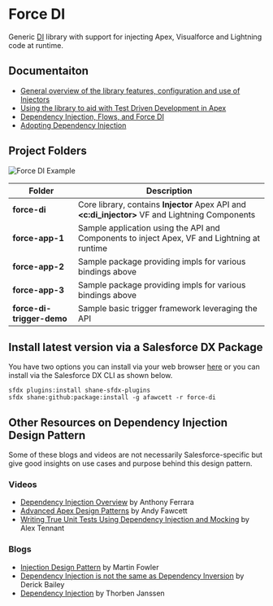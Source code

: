 # Force DI

Generic [DI](https://en.wikipedia.org/wiki/Dependency_injection) library with support for injecting Apex, Visualforce and Lightning code at runtime. 

Documentaiton
-------------
- [General overview of the library features, configuration and use of Injectors](https://andyinthecloud.com/2018/07/15/managing-dependency-injection-within-salesforce/)
- [Using the library to aid with Test Driven Development in Apex](https://andyinthecloud.com/2018/07/29/test-driven-development-mocking-and-force-di/)
- [Dependency Injection, Flows, and Force DI](https://douglascayers.com/2018/08/05/dependency-injection-flows-and-force-di/)
- [Adopting Dependency Injection](https://douglascayers.com/2018/08/29/adopting-dependency-injection/)

Project Folders
---------------

![Force DI Example](https://andrewfawcett.files.wordpress.com/2018/07/forcedi2.png)

| Folder | Description |
| ------ | ----------- |
| **force-di** | Core library, contains **Injector** Apex API and **<c:di_injector>** VF and Lightning Components |
| **force-app-1** | Sample application using the API and Components to inject Apex, VF and Lightning at runtime |
| **force-app-2** | Sample package providing impls for various bindings above |
| **force-app-3** | Sample package providing impls for various bindings above |
| **force-di-trigger-demo** | Sample basic trigger framework leveraging the API |

Install latest version via a Salesforce DX Package
--------------------------------------------------

You have two options you can install via your web browser [here](https://login.salesforce.com/packaging/installPackage.apexp?p0=04t1N000000Cr2dQAC) or you can install via the Salesforce DX CLI as shown below.

~~~~
sfdx plugins:install shane-sfdx-plugins
sfdx shane:github:package:install -g afawcett -r force-di
~~~~

Other Resources on Dependency Injection Design Pattern
------------------------------------------------------

Some of these blogs and videos are not necessarily Salesforce-specific but give good insights on use cases and purpose behind this design pattern.

### Videos

- [Dependency Injection Overview](https://www.youtube.com/watch?v=IKD2-MAkXyQ&t=0s&index=3&list=PL-oxrNbxQl3-wPOf0t3PT-0JYXiOBwReG) by Anthony Ferrara
- [Advanced Apex Design Patterns](https://www.youtube.com/watch?v=IKD2-MAkXyQ) by Andy Fawcett
- [Writing True Unit Tests Using Dependency Injection and Mocking](https://www.youtube.com/watch?v=hj4538vR6Mg&list=PL-oxrNbxQl3-wPOf0t3PT-0JYXiOBwReG&index=4) by Alex Tennant

### Blogs

- [Injection Design Pattern](https://martinfowler.com/articles/injection.html) by Martin Fowler
- [Dependency Injection is not the same as Dependency Inversion](https://lostechies.com/derickbailey/2011/09/22/dependency-injection-is-not-the-same-as-the-dependency-inversion-principle/) by Derick Bailey
- [Dependency Injection](https://stackify.com/dependency-injection) by Thorben Janssen
